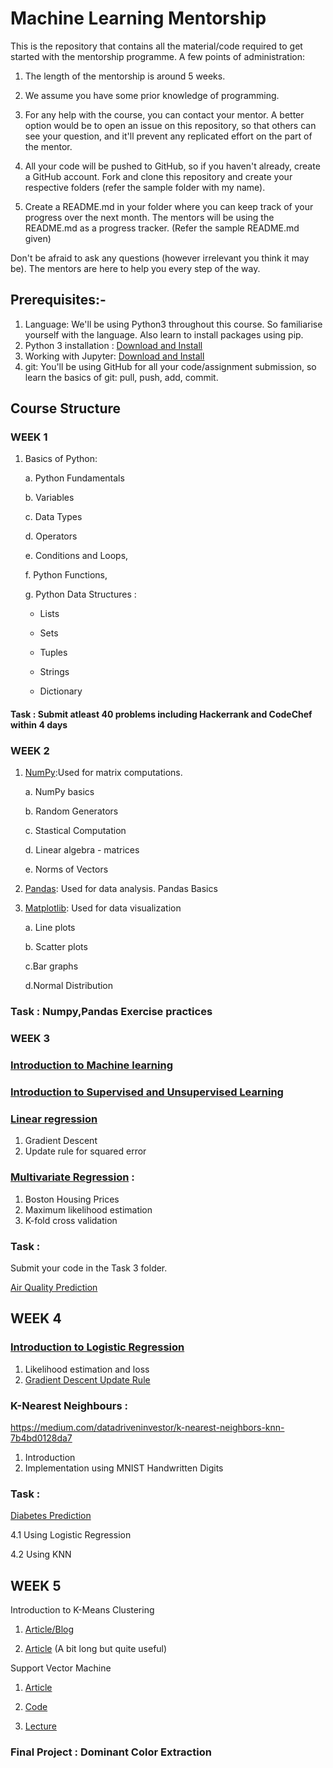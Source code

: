 # Machine Learning Mentorship

This is the repository that contains all the material/code required to get started with the mentorship programme. A few points of administration:

1. The length of the mentorship is around 5 weeks.

2. We assume you have some prior knowledge of programming.

3. For any help with the course, you can contact your mentor. A better option would be to open an issue on this repository, so that others can see your question, and it'll prevent any replicated effort on the part of the mentor.

4. All your code will be pushed to GitHub, so if you haven't already, create a GitHub account. Fork and clone this repository and create your respective folders (refer the sample folder with my name).

5. Create a README.md in your folder where you can keep track of your progress over the next month. The mentors will be using the README.md as a progress tracker. (Refer the sample README.md given)

Don't be afraid to ask any questions (however irrelevant you think it may be). The mentors are here to help you every step of the way.

## Prerequisites:-

1. Language: We'll be using Python3 throughout this course. So familiarise yourself with the language. Also learn to install packages using pip.
2. Python 3 installation : [Download and Install](https://www.python.org/downloads/)
3. Working with Jupyter: [Download and Install](https://jupyter.org/install)
4. git: You'll be using GitHub for all your code/assignment submission, so learn the basics of git: pull, push, add, commit.

 
## Course Structure

### WEEK 1


1. Basics of Python:

    a. Python Fundamentals
    
    b. Variables
    
    c. Data Types
    
    d. Operators
    
    e. Conditions and Loops,
    
    f. Python Functions,
    
    g. Python Data Structures :
         
      - Lists
      
      - Sets
      
      - Tuples
      
      - Strings
      
      - Dictionary

#### Task : Submit atleast 40 problems including Hackerrank and CodeChef within 4 days


### WEEK 2
 
 1. [NumPy](https://numpy.org/):Used for matrix computations.
 
     a. NumPy basics
     
     b. Random Generators 
     
     c. Stastical Computation 
     
     d. Linear algebra - matrices 
     
     e. Norms of Vectors 
     
 2. [Pandas](https://pandas.pydata.org/): Used for data analysis.
 Pandas Basics
 
 3. [Matplotlib](https://matplotlib.org/): Used for data visualization
 
     a. Line plots  
     
     b. Scatter plots 
     
     c.Bar graphs  
     
     d.Normal Distribution
     
 ### Task : Numpy,Pandas Exercise practices
 
 
  ### WEEK 3
  ### [Introduction to Machine learning](https://towardsdatascience.com/machine-learning-an-introduction-23b84d51e6d0)
  ### [Introduction to Supervised and Unsupervised Learning](https://medium.com/@saahil1292/machine-learning-101-supervised-vs-unsupervised-41312b504053)
  ### [Linear regression](https://towardsdatascience.com/linear-regression-detailed-view-ea73175f6e86)
  
   1. Gradient Descent 
   2. Update rule for squared error
   
  ### [Multivariate Regression](https://www.youtube.com/watch?v=J_LnPL3Qg70) : 
  
   1. Boston Housing Prices  
   2. Maximum likelihood estimation 
   3. K-fold cross validation 
  
   ### Task : 
   Submit your code in the Task 3 folder. 

   [Air Quality Prediction](https://www.kaggle.com/chiranjeevbit/air-quality-prediction)
 
   
 ## WEEK 4
 
   ### [Introduction to Logistic Regression](https://towardsdatascience.com/logistic-regression-detailed-overview-46c4da4303bc)
  1. Likelihood estimation and loss 
  2. [Gradient Descent Update Rule](https://towardsdatascience.com/logistic-regression-detailed-overview-46c4da4303bc)
  
  ### K-Nearest Neighbours : 
 https://medium.com/datadriveninvestor/k-nearest-neighbors-knn-7b4bd0128da7
  1. Introduction 
  2. Implementation using MNIST Handwritten Digits 
  
  
 ### Task : 
 [Diabetes Prediction](https://www.kaggle.com/uciml/pima-indians-diabetes-database/data)

4.1 Using Logistic Regression

4.2 Using KNN
  
  
 ## WEEK 5
 
 
Introduction to K-Means Clustering

1. [Article/Blog](https://towardsdatascience.com/understanding-k-means-clustering-in-machine-learning-6a6e67336aa1)

2. [Article](https://www.analyticsvidhya.com/blog/2019/08/comprehensive-guide-k-means-clustering/) (A bit long but quite useful)
 
Support Vector Machine

1. [Article](https://medium.com/machine-learning-101/chapter-2-svm-support-vector-machine-theory-f0812effc72)

2. [Code](analyticsvidhya.com/blog/2017/09/understaing-support-vector-machine-example-code/)

3. [Lecture](https://www.youtube.com/watch?v=TtKF996oEl8)
 
 ### Final Project : Dominant Color Extraction
 
 
  
  
  
   
  


   
   

